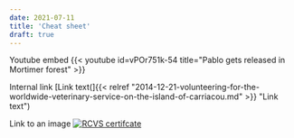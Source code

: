 ```yaml
---
date: 2021-07-11
title: 'Cheat sheet'
draft: true
---
```


Youtube embed
{{< youtube id=vPOr751k-54 title="Pablo gets released in Mortimer forest" >}}

Internal link
[Link text(]{{< relref "2014-12-21-volunteering-for-the-worldwide-veterinary-service-on-the-island-of-carriacou.md" >}} "Link text")

Link to an image
[![RCVS certifcate](/img/MRCVS-certificate-213x300.jpg)](https://img.mcdowell.si/MRCVS-certificate.jpg)
